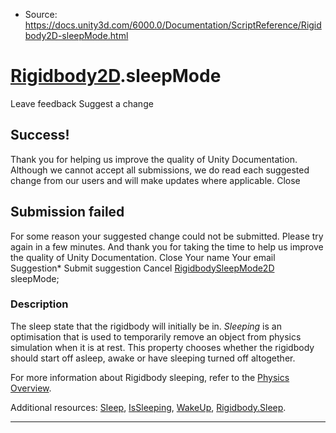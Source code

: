 * Source: https://docs.unity3d.com/6000.0/Documentation/ScriptReference/Rigidbody2D-sleepMode.html

#  [Rigidbody2D](https://docs.unity3d.com/6000.0/Documentation/ScriptReference/Rigidbody2D.html).sleepMode
Leave feedback
Suggest a change
## Success!
Thank you for helping us improve the quality of Unity Documentation. Although we cannot accept all submissions, we do read each suggested change from our users and will make updates where applicable.
Close
## Submission failed
For some reason your suggested change could not be submitted. Please <a>try again</a> in a few minutes. And thank you for taking the time to help us improve the quality of Unity Documentation.
Close
Your name Your email Suggestion* Submit suggestion
Cancel
[RigidbodySleepMode2D](https://docs.unity3d.com/6000.0/Documentation/ScriptReference/RigidbodySleepMode2D.html) sleepMode; 
### Description
The sleep state that the rigidbody will initially be in.
_Sleeping_ is an optimisation that is used to temporarily remove an object from physics simulation when it is at rest. This property chooses whether the rigidbody should start off asleep, awake or have sleeping turned off altogether.  
  
For more information about Rigidbody sleeping, refer to the [Physics Overview](https://docs.unity3d.com/6000.0/Documentation/Manual/PhysicsOverview.html).  
  
Additional resources: [Sleep](https://docs.unity3d.com/6000.0/Documentation/ScriptReference/Rigidbody2D.Sleep.html), [IsSleeping](https://docs.unity3d.com/6000.0/Documentation/ScriptReference/Rigidbody2D.IsSleeping.html), [WakeUp](https://docs.unity3d.com/6000.0/Documentation/ScriptReference/Rigidbody2D.WakeUp.html), [Rigidbody.Sleep](https://docs.unity3d.com/6000.0/Documentation/ScriptReference/Rigidbody.Sleep.html).
* * *
